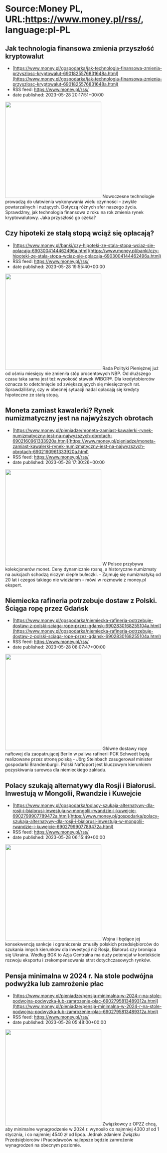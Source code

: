 # Source:Money PL, URL:https://www.money.pl/rss/, language:pl-PL

## Jak technologia finansowa zmienia przyszłość kryptowalut
 - [https://www.money.pl/gospodarka/jak-technologia-finansowa-zmienia-przyszlosc-kryptowalut-6901825576831648a.html](https://www.money.pl/gospodarka/jak-technologia-finansowa-zmienia-przyszlosc-kryptowalut-6901825576831648a.html)
 - RSS feed: https://www.money.pl/rss/
 - date published: 2023-05-28 20:17:51+00:00

<img src="https://i.wpimg.pl/308x/filerepo.grupawp.pl/api/v1/display/embed/269a71df-139f-41c2-83f7-2ecc90f62fec" width="308" /> Nowoczesne technologie prowadzą do ułatwienia wykonywania wielu czynności – zwykle powtarzalnych i nużących. Dotyczą różnych sfer naszego życia. Sprawdźmy, jak technologia finansowa z roku na rok zmienia rynek kryptowalutowy. Jaka przyszłość go czeka?

## Czy hipoteki ze stałą stopą wciąż się opłacają?
 - [https://www.money.pl/banki/czy-hipoteki-ze-stala-stopa-wciaz-sie-oplacaja-6903004144462496a.html](https://www.money.pl/banki/czy-hipoteki-ze-stala-stopa-wciaz-sie-oplacaja-6903004144462496a.html)
 - RSS feed: https://www.money.pl/rss/
 - date published: 2023-05-28 19:55:40+00:00

<img src="https://i.wpimg.pl/308x/filerepo.grupawp.pl/api/v1/display/embed/2e34dbe5-a550-4289-ac2d-4f7c4ad9b6df" width="308" /> Rada Polityki Pieniężnej już od ośmiu miesięcy nie zmieniła stóp procentowych NBP. Od dłuższego czasu taka sama jest też wysokość stawek WIBOR®. Dla kredytobiorców oznacza to odetchnięcie od zwiększających się miesięcznych rat. Sprawdziliśmy, czy w obecnej sytuacji nadal opłacają się kredyty hipoteczne ze stałą stopą.

## Moneta zamiast kawalerki? Rynek numizmatyczny jest na najwyższych obrotach
 - [https://www.money.pl/pieniadze/moneta-zamiast-kawalerki-rynek-numizmatyczny-jest-na-najwyzszych-obrotach-6902160961333920a.html](https://www.money.pl/pieniadze/moneta-zamiast-kawalerki-rynek-numizmatyczny-jest-na-najwyzszych-obrotach-6902160961333920a.html)
 - RSS feed: https://www.money.pl/rss/
 - date published: 2023-05-28 17:30:26+00:00

<img src="https://i.wpimg.pl/308x/filerepo.grupawp.pl/api/v1/display/embed/0109acd9-28e9-4816-9f3b-0848a300fec6" width="308" /> W Polsce przybywa kolekcjonerów monet. Ceny dynamicznie rosną, a historyczne numizmaty na aukcjach schodzą niczym ciepłe bułeczki. - Zajmuję się numizmatyką od 20 lat i czegoś takiego nie widziałem - mówi w rozmowie z money.pl ekspert.

## Niemiecka rafineria potrzebuje dostaw z Polski. Ściąga ropę przez Gdańsk
 - [https://www.money.pl/gospodarka/niemiecka-rafineria-potrzebuje-dostaw-z-polski-sciaga-rope-przez-gdansk-6902830168255104a.html](https://www.money.pl/gospodarka/niemiecka-rafineria-potrzebuje-dostaw-z-polski-sciaga-rope-przez-gdansk-6902830168255104a.html)
 - RSS feed: https://www.money.pl/rss/
 - date published: 2023-05-28 08:07:47+00:00

<img src="https://i.wpimg.pl/308x/filerepo.grupawp.pl/api/v1/display/embed/5ae0d4f5-812d-49da-aa45-feb9a75072d3" width="308" /> Główne dostawy ropy naftowej dla zaopatrującej Berlin w paliwa rafinerii PCK Schwedt będą realizowane przez stronę polską - Jörg Steinbach zasugerował minister gospodarki Brandenburgii. Polski Naftoport jest kluczowym kierunkiem pozyskiwania surowca dla niemieckiego zakładu.

## Polacy szukają alternatywy dla Rosji i Białorusi. Inwestują w Mongolii, Rwandzie i Kuwejcie
 - [https://www.money.pl/gospodarka/polacy-szukaja-alternatywy-dla-rosji-i-bialorusi-inwestuja-w-mongolii-rwandzie-i-kuwejcie-6902799907789472a.html](https://www.money.pl/gospodarka/polacy-szukaja-alternatywy-dla-rosji-i-bialorusi-inwestuja-w-mongolii-rwandzie-i-kuwejcie-6902799907789472a.html)
 - RSS feed: https://www.money.pl/rss/
 - date published: 2023-05-28 06:15:49+00:00

<img src="https://i.wpimg.pl/308x/filerepo.grupawp.pl/api/v1/display/embed/4363c3c6-ddd2-4428-8136-653426eacb88" width="308" /> Wojna i będące jej konsekwencją sankcje i ograniczenia zmusiły polskich przedsiębiorców do szukania innych kierunków dla inwestycji niż Rosja, Białoruś czy broniąca się Ukraina. Według BGK to Azja Centralna ma duży potencjał w kontekście rozwoju eksportu i zrekompensowania strat dotychczasowych rynków.

## Pensja minimalna w 2024 r. Na stole podwójna podwyżka lub zamrożenie płac
 - [https://www.money.pl/pieniadze/pensja-minimalna-w-2024-r-na-stole-podwojna-podwyzka-lub-zamrozenie-plac-6902795813489312a.html](https://www.money.pl/pieniadze/pensja-minimalna-w-2024-r-na-stole-podwojna-podwyzka-lub-zamrozenie-plac-6902795813489312a.html)
 - RSS feed: https://www.money.pl/rss/
 - date published: 2023-05-28 05:48:00+00:00

<img src="https://i.wpimg.pl/308x/filerepo.grupawp.pl/api/v1/display/embed/135a0f29-ab25-4466-ad18-ffd6ee0fc44c" width="308" /> Związkowcy z OPZZ chcą, aby minimalne wynagrodzenie w 2024 r. wynosiło co najmniej 4300 zł od 1 stycznia, i co najmniej 4540 zł od lipca. Jednak zdaniem Związku Przedsiębiorców i Pracodawców najlepsze będzie zamrożenie wynagrodzeń na obecnym poziomie.

